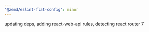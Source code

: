 ```yaml
---
"@zemd/eslint-flat-config": minor
---
```


updating deps, adding react-web-api rules, detecting react router 7
